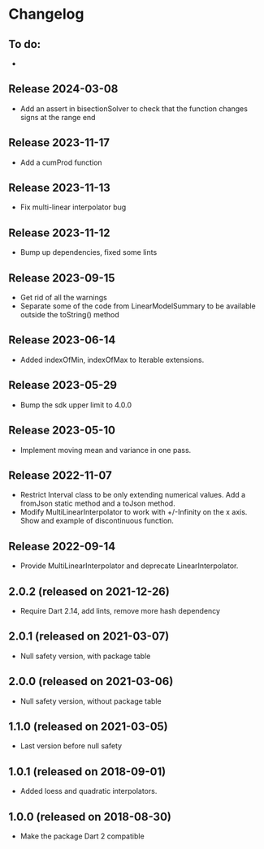 # Changelog

## To do:
- 

## Release 2024-03-08
- Add an assert in bisectionSolver to check that the function changes signs at the range end

## Release 2023-11-17
- Add a cumProd function

## Release 2023-11-13
- Fix multi-linear interpolator bug

## Release 2023-11-12
- Bump up dependencies, fixed some lints

## Release 2023-09-15
- Get rid of all the warnings
- Separate some of the code from LinearModelSummary to be available outside the toString() method

## Release 2023-06-14
- Added indexOfMin, indexOfMax to Iterable<num> extensions.  

## Release 2023-05-29
- Bump the sdk upper limit to 4.0.0

## Release 2023-05-10
- Implement moving mean and variance in one pass. 

## Release 2022-11-07
- Restrict Interval class to be only extending numerical values.  Add a 
fromJson static method and a toJson method.
- Modify MultiLinearInterpolator to work with +/-Infinity on the x axis.
Show and example of discontinuous function. 

## Release 2022-09-14
- Provide MultiLinearInterpolator and deprecate LinearInterpolator.

## 2.0.2 (released on 2021-12-26)
- Require Dart 2.14, add lints, remove more hash dependency

## 2.0.1 (released on 2021-03-07)
- Null safety version, with package table

## 2.0.0 (released on 2021-03-06)
- Null safety version, without package table 

## 1.1.0 (released on 2021-03-05)
- Last version before null safety 


## 1.0.1 (released on 2018-09-01)

- Added loess and quadratic interpolators.  

## 1.0.0 (released on 2018-08-30)

- Make the package Dart 2 compatible